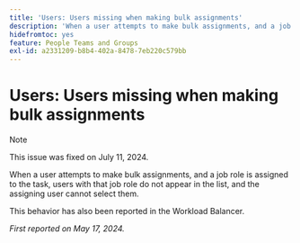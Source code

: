 ```yaml
---
title: 'Users: Users missing when making bulk assignments'
description: 'When a user attempts to make bulk assignments, and a job role is assigned to the task, users with that job role do not appear in the list, and the assigning user cannot select them. '
hidefromtoc: yes
feature: People Teams and Groups
exl-id: a2331209-b8b4-402a-8478-7eb220c579bb
---
```

# Users: Users missing when making bulk assignments

>[!NOTE]
>
>This issue was fixed on July 11, 2024.

When a user attempts to make bulk assignments, and a job role is assigned to the task, users with that job role do not appear in the list, and the assigning user cannot select them. 

This behavior has also been reported in the Workload Balancer.

_First reported on May 17, 2024._
